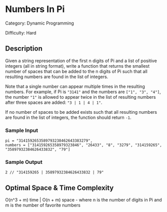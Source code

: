 # Numbers In Pi

Category: Dynamic Programming

Difficulty: Hard

## Description

Given a string representation of the first n digits of Pi and a list of
positive integers (all in string format), write a function that returns the
smallest number of spaces that can be added to the n digits of Pi such that
all resulting numbers are found in the list of integers.

Note that a single number can appear multiple times in the resulting numbers.
For example, if Pi is `"3141"` and the numbers are
`["1", "3", "4"]`, the number `"1"` is allowed to appear
twice in the list of resulting numbers after three spaces are added:
`"3 | 1 | 4 | 1"`.

If no number of spaces to be added exists such that all resulting numbers are
found in the list of integers, the function should return
`-1`.


### Sample Input
```
pi = "3141592653589793238462643383279",
numbers = ["314159265358979323846", "26433", "8", "3279", "314159265", "35897932384626433832", "79"]
```

### Sample Output
```
2 // "314159265 | 35897932384626433832 | 79"
```

## Optimal Space & Time Complexity

O(n^3 + m) time | O(n + m) space - where n is the number of digits in Pi and m is the number of favorite numbers
